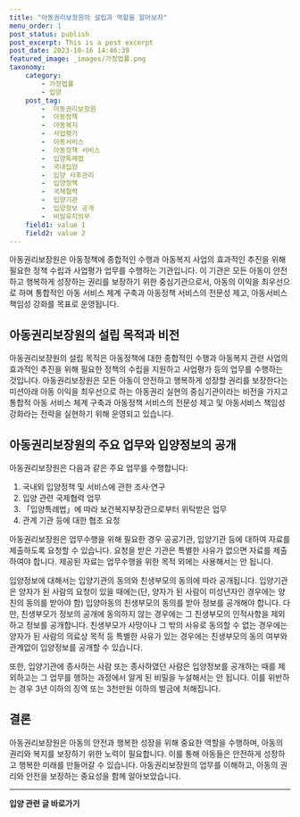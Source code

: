 ```yaml
---
title: "아동권리보장원의 설립과 역할을 알아보자"
menu_order: 1
post_status: publish
post_excerpt: This is a post excerpt
post_date: 2023-10-16 14:46:39
featured_image: _images/가정법률.png
taxonomy:
    category:
        - 가정법률
        - 입양
    post_tag:
        -  아동권리보장원
        -  아동정책
        -  아동복지
        -  사업평가
        -  아동서비스
        -  아동정책 서비스
        -  입양특례법
        -  국내입양
        -  입양 사후관리
        -  입양정책
        -  국제협력
        -  입양기관
        -  입양정보 공개
        -  비밀유지의무
    field1: value 1
    field2: value 2
---
```



아동권리보장원은 아동정책에 종합적인 수행과 아동복지 사업의 효과적인 추진을 위해 필요한 정책 수립과 사업평가 업무를 수행하는 기관입니다. 이 기관은 모든 아동이 안전하고 행복하게 성장하는 권리를 보장하기 위한 중심기관으로서, 아동의 이익을 최우선으로 하며 통합적인 아동 서비스 체계 구축과 아동정책 서비스의 전문성 제고, 아동서비스 책임성 강화를 목표로 운영됩니다.

## 아동권리보장원의 설립 목적과 비전

아동권리보장원의 설립 목적은 아동정책에 대한 종합적인 수행과 아동복지 관련 사업의 효과적인 추진을 위해 필요한 정책의 수립을 지원하고 사업평가 등의 업무를 수행하는 것입니다. 아동권리보장원은 모든 아동이 안전하고 행복하게 성장할 권리를 보장한다는 미션아래 아동 이익을 최우선으로 하는 아동권리 실현의 중심기관이라는 비전을 가지고 통합적 아동 서비스 체계 구축과 아동정책 서비스의 전문성 제고 및 아동서비스 책임성 강화라는 전략을 실현하기 위해 운영되고 있습니다.

## 아동권리보장원의 주요 업무와 입양정보의 공개

아동권리보장원은 다음과 같은 주요 업무를 수행합니다:

1. 국내외 입양정책 및 서비스에 관한 조사·연구
2. 입양 관련 국제협력 업무
3. 「입양특례법」에 따라 보건복지부장관으로부터 위탁받은 업무
4. 관계 기관 등에 대한 협조 요청

아동권리보장원은 업무수행을 위해 필요한 경우 공공기관, 입양기관 등에 대하여 자료를 제출하도록 요청할 수 있습니다. 요청을 받은 기관은 특별한 사유가 없으면 자료를 제출하여야 합니다. 제공된 자료는 업무수행을 위한 목적 외에는 사용해서는 안 됩니다.

입양정보에 대해서는 입양기관의 동의와 친생부모의 동의에 따라 공개됩니다. 입양기관은 양자가 된 사람의 요청이 있을 때에는(단, 양자가 된 사람이 미성년자인 경우에는 양친의 동의를 받아야 함) 입양아동의 친생부모의 동의를 받아 정보를 공개해야 합니다. 다만, 친생부모가 정보의 공개에 동의하지 않는 경우에는 그 친생부모의 인적사항을 제외하고 정보를 공개합니다. 친생부모가 사망이나 그 밖의 사유로 동의할 수 없는 경우에는 양자가 된 사람의 의료상 목적 등 특별한 사유가 있는 경우에는 친생부모의 동의 여부와 관계없이 입양정보를 공개할 수 있습니다.

또한, 입양기관에 종사하는 사람 또는 종사하였던 사람은 입양정보를 공개하는 때를 제외하고는 그 업무를 행하는 과정에서 알게 된 비밀을 누설해서는 안 됩니다. 이를 위반하는 경우 3년 이하의 징역 또는 3천만원 이하의 벌금에 처해집니다.

## 결론

아동권리보장원은 아동의 안전과 행복한 성장을 위해 중요한 역할을 수행하며, 아동의 권리와 복지를 보장하기 위한 노력이 필요합니다. 이를 통해 아동들은 안전하게 성장하고 행복한 미래를 만들어갈 수 있습니다. 아동권리보장원의 업무를 이해하고, 아동의 권리와 안전을 보장하는 중요성을 함께 알아보았습니다.



<!-- wp:separator -->
<hr class="wp-block-separator has-alpha-channel-opacity"/>
<!-- /wp:separator -->

<!-- wp:group {"backgroundColor":"base","layout":{"type":"constrained"}} -->
<div class="wp-block-group has-base-background-color has-background"><!-- wp:paragraph {"align":"center","fontSize":"large"} -->
<p class="has-text-align-center has-large-font-size"><strong>입양 관련 글 바로가기</strong></p>
<!-- /wp:paragraph -->


<!-- wp:latest-posts
{"categories":[{"id":1407,"count":19,"description":"","link":"https://uknowlaw.com/category/%ec%9e%85%ec%96%91/","name":"입양","slug":"입양","taxonomy":"category","parent":0,"meta":[],"_links":{"self":[{"href":"https://uknowlaw.com/wp-json/wp/v2/categories/1407"}],"collection":[{"href":"https://uknowlaw.com/wp-json/wp/v2/categories"}],"about":[{"href":"https://uknowlaw.com/wp-json/wp/v2/taxonomies/category"}],"wp:post_type":[{"href":"https://uknowlaw.com/wp-json/wp/v2/posts?categories=1407"}],"curies":[{"name":"wp","href":"https://api.w.org/{rel}","templated":true}]}}],"postsToShow":100,"excerptLength":28,"postLayout":"grid","columns":2,"featuredImageAlign":"left","featuredImageSizeSlug":"large","fontSize":"medium"} /--></div>
<!-- /wp:group -->